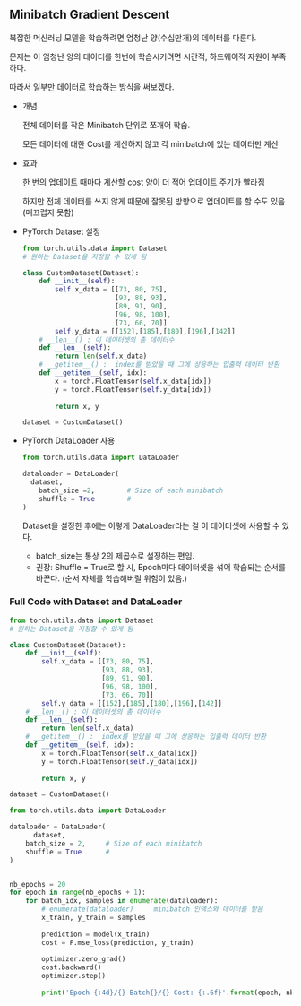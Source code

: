 ## Minibatch Gradient Descent

복잡한 머신러닝 모델을 학습하려면 엄청난 양(수십만개)의 데이터를 다룬다.

문제는 이 엄청난 양의 데이터를 한번에 학습시키려면 시간적, 하드웨어적 자원이 부족하다.

따라서 일부만 데이터로 학습하는 방식을 써보겠다.



- 개념

  전체 데이터를 작은 Minibatch 단위로 쪼개어 학습.

  모든 데이터에 대한 Cost를 계산하지 않고 각 minibatch에 있는 데이터만 계산

  

- 효과

  한 번의 업데이트 때마다 계산할 cost 양이 더 적어 업데이트 주기가 빨라짐

  하지만 전체 데이터를 쓰지 않게 때문에 잘못된 방향으로 업데이트를 할 수도 있음(매끄럽지 못함)



- PyTorch Dataset 설정

  ``` python
  from torch.utils.data import Dataset
  # 원하는 Dataset을 지정할 수 있게 됨
  
  class CustomDataset(Dataset):
      def __init__(self):
          self.x_data = [[73, 80, 75],
                         [93, 88, 93],
                         [89, 91, 90],
                         [96, 98, 100],
                         [73, 66, 70]]
          self.y_data = [[152],[185],[180],[196],[142]]
      # __len__() : 이 데이터셋의 총 데이터수
      def __len__(self):
          return len(self.x_data)
      # __getitem__() :  index를 받았을 때 그에 상응하는 입출력 데이터 반환
      def __getitem__(self, idx):
          x = torch.FloatTensor(self.x_data[idx])
          y = torch.FloatTensor(self.y_data[idx])
          
          return x, y
  
  dataset = CustomDataset()
  ```

- PyTorch DataLoader 사용

  ``` python
  from torch.utils.data import DataLoader
  
  dataloader = DataLoader(
  	dataset,		
      batch_size =2,		# Size of each minibatch
      shuffle = True		# 
  )
  ```

  Dataset을 설정한 후에는 이렇게 DataLoader라는 걸 이 데이터셋에 사용할 수 있다.

  - batch_size는 통상 2의 제곱수로 설정하는 편임.
  - 권장: Shuffle = True로 할 시, Epoch마다 데이터셋을 섞어 학습되는 순서를 바꾼다.
    (순서 자체를 학습해버릴 위험이 있음.)



### Full Code with Dataset and DataLoader

``` python
from torch.utils.data import Dataset
# 원하는 Dataset을 지정할 수 있게 됨

class CustomDataset(Dataset):
    def __init__(self):
        self.x_data = [[73, 80, 75],
                       [93, 88, 93],
                       [89, 91, 90],
                       [96, 98, 100],
                       [73, 66, 70]]
        self.y_data = [[152],[185],[180],[196],[142]]
    # __len__() : 이 데이터셋의 총 데이터수
    def __len__(self):
        return len(self.x_data)
    # __getitem__() :  index를 받았을 때 그에 상응하는 입출력 데이터 반환
    def __getitem__(self, idx):
        x = torch.FloatTensor(self.x_data[idx])
        y = torch.FloatTensor(self.y_data[idx])
        
        return x, y

dataset = CustomDataset()

from torch.utils.data import DataLoader

dataloader = DataLoader(
	  dataset,		
    batch_size = 2,		# Size of each minibatch
    shuffle = True		# 
)


nb_epochs = 20
for epoch in range(nb_epochs + 1):
    for batch_idx, samples in enumerate(dataloader): 
		# enumerate(dataloader)     minibatch 인덱스와 데이터를 받음
        x_train, y_train = samples
        
        prediction = model(x_train)
        cost = F.mse_loss(prediction, y_train)
        
        optimizer.zero_grad()
        cost.backward()
        optimizer.step()
        
        print('Epoch {:4d}/{} Batch{}/{} Cost: {:.6f}'.format(epoch, nb_epochs, batch_idx+1, len(dataloader), cost.item()))
```

